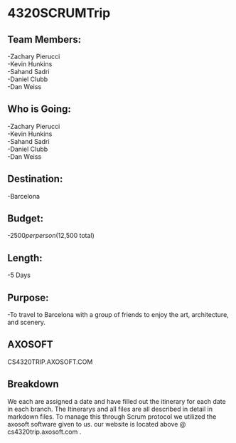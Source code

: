 # 4320SCRUMTrip

## Team Members:
-Zachary Pierucci <br />
-Kevin Hunkins <br />
-Sahand Sadri <br />
-Daniel Clubb <br />
-Dan Weiss

## Who is Going:
-Zachary Pierucci <br />
-Kevin Hunkins <br />
-Sahand Sadri <br />
-Daniel Clubb <br />
-Dan Weiss

## Destination:
-Barcelona

## Budget:
-$2500 per person ($12,500 total)

## Length:
-5 Days

## Purpose:
-To travel to Barcelona with a group of friends to enjoy the art, architecture, and scenery.

## AXOSOFT

CS4320TRIP.AXOSOFT.COM

## Breakdown

We each are assigned a date and have filled out the itinerary for each date in each branch. The Itinerarys and all files are all described in detail in markdown files. To manage this through Scrum protocol we utilized the axosoft software given to us. our website is located above @ cs4320trip.axosoft.com .
